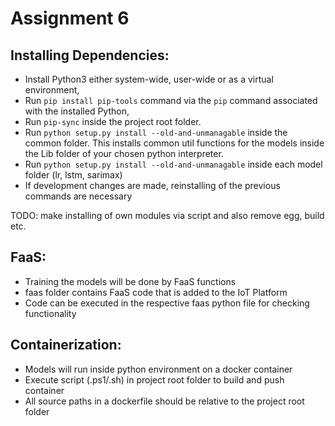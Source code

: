 # Assignment 6


## **Installing Dependencies:**
* Install Python3 either system-wide, user-wide or as a virtual environment,
* Run `pip install pip-tools` command via the `pip` command associated with the installed Python,
* Run `pip-sync` inside the project root folder.
* Run `python setup.py install --old-and-unmanagable` inside the common folder.
  This installs common util functions for the models inside the Lib folder of your chosen python interpreter.
* Run `python setup.py install --old-and-unmanagable` inside each model folder (lr, lstm, sarimax)
* If development changes are made, reinstalling of the previous commands are necessary

TODO: make installing of own modules via script and also remove egg, build etc.

## **FaaS:**
* Training the models will be done by FaaS functions
* faas folder contains FaaS code that is added to the IoT Platform
* Code can be executed in the respective faas python file for checking functionality


## **Containerization:**
* Models will run inside python environment on a docker container
* Execute script (.ps1/.sh) in project root folder to build and push container
* All source paths in a dockerfile should be relative to the project root folder

